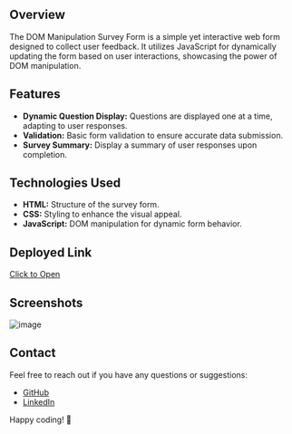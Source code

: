 ## Overview

The DOM Manipulation Survey Form is a simple yet interactive web form designed to collect user feedback. It utilizes JavaScript for dynamically updating the form based on user interactions, showcasing the power of DOM manipulation.

## Features

- **Dynamic Question Display:** Questions are displayed one at a time, adapting to user responses.
- **Validation:** Basic form validation to ensure accurate data submission.
- **Survey Summary:** Display a summary of user responses upon completion.

## Technologies Used

- **HTML:** Structure of the survey form.
- **CSS:** Styling to enhance the visual appeal.
- **JavaScript:** DOM manipulation for dynamic form behavior.
## Deployed Link

[Click to Open](https://dapper-alpaca-0cb605.netlify.app/)

## Screenshots
![image](https://github.com/Suryaprakash-G26/Dommanipulationsurvey/assets/141228691/94e9d099-e747-410a-ae37-031ac4255798)


## Contact

Feel free to reach out if you have any questions or suggestions:

- [GitHub](https://github.com/Suryaprakash-G26)
- [LinkedIn](https://www.linkedin.com/in/surya-prakash-6b2914191/)

Happy coding! 🚀
